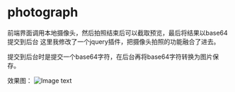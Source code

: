 # photograph
前端界面调用本地摄像头，然后拍照结束后可以截取预览，最后将结果以base64提交到后台
这里我修改了一个jquery插件，把摄像头拍照的功能融合了进去。

提交到后台时是提交一个base64字符，在后台再将base64字符转换为图片保存。

效果图：
![Image text](https://github.com/HL-Guitar/photograph//raw/master/1.png)
